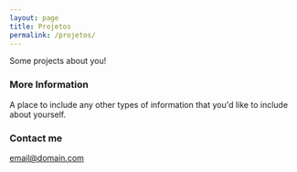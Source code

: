```yaml
---
layout: page
title: Projetos
permalink: /projetos/
---
```


Some projects about you!

### More Information

A place to include any other types of information that you'd like to include about yourself.

### Contact me

[email@domain.com](mailto:email@domain.com)

